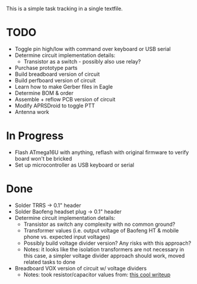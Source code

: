 This is a simple task tracking in a single textfile.

# TODO

- Toggle pin high/low with command over keyboard or USB serial
- Determine circuit implementation details:
  - Transistor as a switch - possibly also use relay?
- Purchase prototype parts
- Build breadboard version of circuit
- Build perfboard version of circuit
- Learn how to make Gerber files in Eagle
- Determine BOM & order
- Assemble + reflow PCB version of circuit
- Modify APRSDroid to toggle PTT
- Antenna work

# In Progress

- Flash ATmega16U with anything, reflash with original firmware to verify board won't be bricked
- Set up microcontroller as USB keyboard or serial

# Done

- Solder TRRS -> 0.1" header
- Solder Baofeng headset plug -> 0.1" header
- Determine circuit implementation details:
  - Transistor as switch any complexity with no common ground?  
  - Transformer values (i.e. output voltage of Baofeng HT & mobile phone vs. expected input voltages)
  - Possibly build voltage divider version?  Any risks with this approach?
  - Notes: it looks like the isolation transformers are not necessary in this case, a simpler voltage divider approach should work, moved related tasks to done
- Breadboard VOX version of circuit w/ voltage dividers
  - Notes: took resistor/capacitor values from: [this cool writeup](http://www.creativedistraction.com/demos/sensor-data-to-iphone-through-the-headphone-jack-using-arduino/)